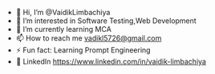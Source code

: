 - 👋 Hi, I’m @VaidikLimbachiya
- 👀 I’m interested in Software Testing,Web Development
- 🌱 I’m currently learning MCA
- 📫 How to reach me vadikl5726@gmail.com
- ⚡ Fun fact: Learning Prompt Engineering
- 🧐 LinkedIn https://www.linkedin.com/in/vaidik-limbachiya

<!---
VaidikLimbachiya/VaidikLimbachiya is a ✨ special ✨ repository because its `README.md` (this file) appears on your GitHub profile.
You can click the Preview link to take a look at your changes.
--->

